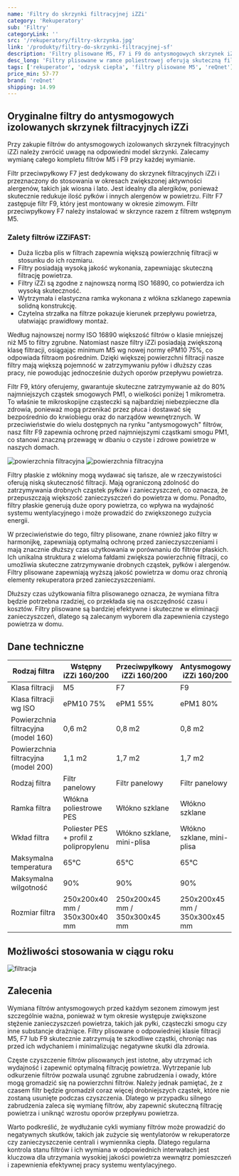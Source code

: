 ```yaml
---
name: 'Filtry do skrzynki filtracyjnej iZZi'
category: 'Rekuperatory'
sub: 'Filtry'
categoryLink: ''
src: '/rekuperatory/filtry-skrzynka.jpg'
link: '/produkty/filtry-do-skrzynki-filtracyjnej-sf'
description: 'Filtry plisowane M5, F7 i F9 do antysmogowych skrzynek iZZi. '
desc_long: 'Filtry plisowane w ramce poliestrowej oferują skuteczną filtrację powietrza w antysmogowych skrzynkach filtracyjnych iZZi. Dostępne są w trzech klasach filtracji: M5, F7 (nowość) i F9. Każdy filtr został starannie zaprojektowany, aby zatrzymywać różne rodzaje zanieczyszczeń, takie jak pyłki, drobne cząstki smogu i inne substancje szkodliwe. Cena dotyczy pojedynczej sztuki.'
tags: ['rekuperator', 'odzysk ciepła', 'filtry plisowane M5', 'reQnet']
price_min: 57-77
brand: 'reQnet'
shipping: 14.99
---
```


## Oryginalne filtry do antysmogowych izolowanych skrzynek filtracyjnych iZZi

Przy zakupie filtrów do antysmogowych izolowanych skrzynek filtracyjnych iZZi należy zwrócić uwagę na odpowiedni model skrzynki. Zalecamy wymianę całego kompletu filtrów M5 i F9 przy każdej wymianie.

Filtr przeciwpyłkowy F7 jest dedykowany do skrzynek filtracyjnych iZZi i przeznaczony do stosowania w okresach zwiększonej aktywności alergenów, takich jak wiosna i lato. Jest idealny dla alergików, ponieważ skutecznie redukuje ilość pyłków i innych alergenów w powietrzu. Filtr F7 zastępuje filtr F9, który jest montowany w okresie zimowym. Filtr przeciwpyłkowy F7 należy instalować w skrzynce razem z filtrem wstępnym M5.

### Zalety filtrów iZZiFAST:

- Duża liczba plis w filtrach zapewnia większą powierzchnię filtracji w stosunku do ich rozmiaru.
- Filtry posiadają wysoką jakość wykonania, zapewniając skuteczną filtrację powietrza.
- Filtry iZZi są zgodne z najnowszą normą ISO 16890, co potwierdza ich wysoką skuteczność.
- Wytrzymała i elastyczna ramka wykonana z włókna szklanego zapewnia solidną konstrukcję.
- Czytelna strzałka na filtrze pokazuje kierunek przepływu powietrza, ułatwiając prawidłowy montaż.

Według najnowszej normy ISO 16890 większość filtrów o klasie mniejszej niż M5 to filtry zgrubne. Natomiast nasze filtry iZZi posiadają zwiększoną klasę filtracji, osiągając minimum M5 wg nowej normy ePM10 75%, co odpowiada filtraom pośrednim. Dzięki większej powierzchni filtracji nasze filtry mają większą pojemność w zatrzymywaniu pyłów i dłuższy czas pracy, nie powodując jednocześnie dużych oporów przepływu powietrza.

Filtr F9, który oferujemy, gwarantuje skuteczne zatrzymywanie aż do 80% najmniejszych cząstek smogowych PM1, o wielkości poniżej 1 mikrometra. To właśnie te mikroskopijne cząsteczki są najbardziej niebezpieczne dla zdrowia, ponieważ mogą przenikać przez płuca i dostawać się bezpośrednio do krwiobiegu oraz do narządów wewnętrznych. W przeciwieństwie do wielu dostępnych na rynku "antysmogowych" filtrów, nasz filtr F9 zapewnia ochronę przed najmniejszymi cząstkami smogu PM1, co stanowi znaczną przewagę w dbaniu o czyste i zdrowe powietrze w naszych domach.

![powierzchnia filtracyjna](/rekuperatory/pow-filtracyjna-160.jpg)
![powierzchnia filtracyjna](/rekuperatory/pow-filtracyjna-200.jpg)

Filtry płaskie z włókniny mogą wydawać się tańsze, ale w rzeczywistości oferują niską skuteczność filtracji. Mają ograniczoną zdolność do zatrzymywania drobnych cząstek pyłków i zanieczyszczeń, co oznacza, że przepuszczają większość zanieczyszczeń do powietrza w domu. Ponadto, filtry płaskie generują duże opory powietrza, co wpływa na wydajność systemu wentylacyjnego i może prowadzić do zwiększonego zużycia energii.

W przeciwieństwie do tego, filtry plisowane, znane również jako filtry w harmonijkę, zapewniają optymalną ochronę przed zanieczyszczeniami i mają znacznie dłuższy czas użytkowania w porównaniu do filtrów płaskich. Ich unikalna struktura z wieloma fałdami zwiększa powierzchnię filtracji, co umożliwia skuteczne zatrzymywanie drobnych cząstek, pyłków i alergenów. Filtry plisowane zapewniają wyższą jakość powietrza w domu oraz chronią elementy rekuperatora przed zanieczyszczeniami.

Dłuższy czas użytkowania filtra plisowanego oznacza, że wymiana filtra będzie potrzebna rzadziej, co przekłada się na oszczędność czasu i kosztów. Filtry plisowane są bardziej efektywne i skuteczne w eliminacji zanieczyszczeń, dlatego są zalecanym wyborem dla zapewnienia czystego powietrza w domu.

## Dane techniczne

| Rodzaj filtra                        | Wstępny iZZi 160/200                   | Przeciwpyłkowy iZZi 160/200   | Antysmogowy iZZi 160/200      |
| ------------------------------------ | -------------------------------------- | ----------------------------- | ----------------------------- |
| Klasa filtracji                      | M5                                     | F7                            | F9                            |
| Klasa filtracji wg ISO               | ePM10 75%                              | ePM1 55%                      | ePM1 80%                      |
| Powierzchnia filtracyjna (model 160) | 0,6 m2                                 | 0,8 m2                        | 0,8 m2                        |
| Powierzchnia filtracyjna (model 200) | 1,1 m2                                 | 1,7 m2                        | 1,7 m2                        |
| Rodzaj filtra                        | Filtr panelowy                         | Filtr panelowy                | Filtr panelowy                |
| Ramka filtra                         | Włókna poliestrowe PES                 | Włókno szklane                | Włókno szklane                |
| Wkład filtra                         | Poliester PES + profil z polipropylenu | Włókno szklane, mini-plisa    | Włókno szklane, mini-plisa    |
| Maksymalna temperatura               | 65°C                                   | 65°C                          | 65°C                          |
| Maksymalna wilgotność                | 90%                                    | 90%                           | 90%                           |
| Rozmiar filtra                       | 250x200x40 mm / 350x300x40 mm          | 250x200x45 mm / 350x300x45 mm | 250x200x45 mm / 350x300x45 mm |

## Możliwości stosowania w ciągu roku

![filtracja](/sf160/filtracja.png)

## Zalecenia

Wymiana filtrów antysmogowych przed każdym sezonem zimowym jest szczególnie ważna, ponieważ w tym okresie występuje zwiększone stężenie zanieczyszczeń powietrza, takich jak pyłki, cząsteczki smogu czy inne substancje drażniące. Filtry plisowane o odpowiedniej klasie filtracji M5, F7 lub F9 skutecznie zatrzymują te szkodliwe cząstki, chroniąc nas przed ich wdychaniem i minimalizując negatywne skutki dla zdrowia.

Częste czyszczenie filtrów plisowanych jest istotne, aby utrzymać ich wydajność i zapewnić optymalną filtrację powietrza. Wytrzepanie lub odkurzenie filtrów pozwala usunąć zgrubne zabrudzenia i owady, które mogą gromadzić się na powierzchni filtrów. Należy jednak pamiętać, że z czasem filtr będzie gromadził coraz więcej drobniejszych cząstek, które nie zostaną usunięte podczas czyszczenia. Dlatego w przypadku silnego zabrudzenia zaleca się wymianę filtrów, aby zapewnić skuteczną filtrację powietrza i uniknąć wzrostu oporów przepływu powietrza.

Warto podkreślić, że wydłużanie cykli wymiany filtrów może prowadzić do negatywnych skutków, takich jak zużycie się wentylatorów w rekuperatorze czy zanieczyszczenie centrali i wymiennika ciepła. Dlatego regularna kontrola stanu filtrów i ich wymiana w odpowiednich interwałach jest kluczowa dla utrzymania wysokiej jakości powietrza wewnątrz pomieszczeń i zapewnienia efektywnej pracy systemu wentylacyjnego.
